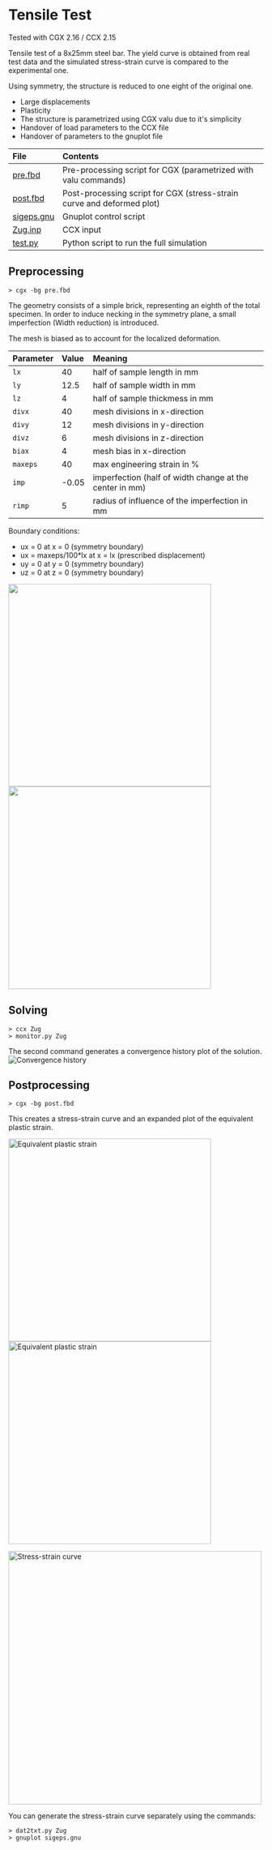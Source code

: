 # Tensile Test
Tested with CGX 2.16 / CCX 2.15

Tensile test of a 8x25mm steel bar. The yield curve is obtained from real test data and the simulated stress-strain curve is compared to the experimental one.

Using symmetry, the structure is reduced to one eight of the original one.


+ Large displacements
+ Plasticity
+ The structure is parametrized using CGX valu due to it's simplicity
+ Handover of load parameters to the CCX file
+ Handover of parameters to the gnuplot file


File                     | Contents    
:-------------           | :-------------
[pre.fbd](pre.fbd)       | Pre-processing script for CGX (parametrized with valu commands)      
[post.fbd](post.fbd)     | Post-processing script for CGX (stress-strain curve and deformed plot)
[sigeps.gnu](sigeps.gnu) | Gnuplot control script
[Zug.inp](Zug.inp)       | CCX input
[test.py](test.py)       | Python script to run the full simulation


## Preprocessing

```
> cgx -bg pre.fbd
```

The geometry consists of a simple brick, representing an eighth of the total specimen. In order to induce necking in the symmetry plane, a small imperfection (Width reduction) is introduced.

The mesh is biased as to account for the localized deformation.

| Parameter | Value | Meaning |
| :---------|  :--- | :------------- |
| `lx`      | 40    | half of sample length in mm |
| `ly`      | 12.5  | half of sample width in mm |
| `lz`      | 4     | half of sample thickmess in mm |
| `divx`    | 40    | mesh divisions in x-direction |
| `divy`    | 12    | mesh divisions in y-direction |
| `divz`    | 6     | mesh divisions in z-direction |
| `biax`    | 4     | mesh bias in x-direction |
| `maxeps`  | 40    | max engineering strain in % |
| `imp`     | -0.05 | imperfection (half of width change at the center in mm)|
| `rimp`    | 5     | radius of influence of the imperfection in mm|

Boundary conditions:
* ux = 0 at x = 0 (symmetry boundary)
* ux = maxeps/100*lx at x = lx (prescribed displacement)
* uy = 0 at y = 0 (symmetry boundary)
* uz = 0 at z = 0 (symmetry boundary)

<img src="zug-geo.png" width="400"><img src="zug-imp.png" width="400">


## Solving

```
> ccx Zug
> monitor.py Zug
```
The second command generates a convergence history plot of the solution.
<img src="Zug.png" title="Convergence history">

## Postprocessing

```
> cgx -bg post.fbd
```
This creates a stress-strain curve and an expanded plot of the equivalent plastic strain.

<img src="pe.png" width="400" title="Equivalent plastic strain"><img src="pe-int.png" width="400" title="Equivalent plastic strain">

<img src="sigeps.png" width="500" title="Stress-strain curve">

You can generate the stress-strain curve separately using the commands:

```
> dat2txt.py Zug
> gnuplot sigeps.gnu
```
